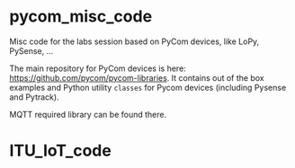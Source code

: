 # pycom_misc_code
Misc code for the labs session based on PyCom devices, like LoPy, PySense, ...

The main repository for PyCom devices is here:  https://github.com/pycom/pycom-libraries. 
It contains out of the box examples and Python utility `classes` for Pycom devices (including Pysense and Pytrack).

MQTT required library can be found there.
# ITU_IoT_code
